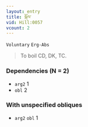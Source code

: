 ```yaml
---
layout: entry
title: སྐོལ་
vid: Hill:0057
vcount: 2
---
```

`Voluntary` `Erg-Abs`
> To boil CD, DK, TC\.

### Dependencies (N = 2)
* `arg2` 1
* `obl` 2


### With unspecified obliques
* `arg2` `obl` 1
